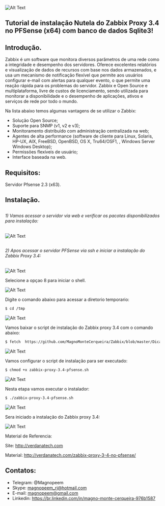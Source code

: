 
![Alt Text](https://github.com/MagnoMonteCerqueira/Zabbix/blob/master/Zabbix_3.4/src/img/PFsense/zabbix-3.4-pfsense.png)

##                                      Tutorial de instalação Nutela do Zabbix Proxy 3.4 no PFSense (x64) com banco de dados Sqlite3!


## Introdução.

Zabbix é um software que monitora diversos parâmetros de uma rede como a integridade e desempenho dos servidores. Oferece excelentes relatórios e visualização de dados de recursos com base nos dados armazenados, e usa um mecanismo de notificação flexível que permite aos usuários configurar e-mail com alertas para qualquer evento, o que permite uma reação rápida para os problemas do servidor.
Zabbix e Open Source e multiplataforma, livre de custos de licenciamento, sendo utilizada para monitorar a disponibilidade e o desempenho de aplicações, ativos e serviços de rede por todo o mundo.

Na lista abaixo temos algumas vantagens de se utilizar o Zabbix:

* Solução Open Source;
* Suporte para SNMP (v1, v2 e v3);
* Monitoramento distribuído com administração centralizada na web;
* Agentes de alta performance (software de cliente para Linux, Solaris, HP-UX, AIX, FreeBSD, OpenBSD, OS X, Tru64/OSF1, , Windows Server Windows Desktop);
* Permissões flexíveis de usuário;
* Interface baseada na web.


## Requisitos:

Servidor Pfsense 2.3 (x63).

## Instalação.

##
###### 1)  Vamos acessar o servidor via web e verificar os pacotes disponibilizados para instalação:

![Alt Text](https://github.com/MagnoMonteCerqueira/Zabbix/blob/master/Zabbix_3.4/src/img/PFsense/zabbix-proxy-3.4-pfsense-01.PNG)

##
###### 2)  Apos acessar o servidor PFSense via ssh e iniciar a instalação do Zabbix Proxy 3.4:

![Alt Text](https://github.com/MagnoMonteCerqueira/Zabbix/blob/master/Zabbix_3.4/src/img/PFsense/zabbix-proxy-3.4-pfsense-02.PNG)


Selecione a opçao 8 para iniciar o shell.

![Alt Text](https://github.com/MagnoMonteCerqueira/Zabbix/blob/master/Zabbix_3.4/src/img/PFsense/zabbix-proxy-3.4-pfsense-03.PNG)


Digite o comando abaixo para acessar a diretorio temporario:

```sh
$ cd /tmp
```
![Alt Text](https://github.com/MagnoMonteCerqueira/Zabbix/blob/master/Zabbix_3.4/src/img/PFsense/zabbix-proxy-3.4-pfsense-04.PNG)

Vamos baixar o script de instalação do Zabbix proxy 3.4 com o comando abaixo:
```sh
$ fetch  https://github.com/MagnoMonteCerqueira/Zabbix/blob/master/Dicas_e_Truques/Zabbix_Proxy/Instalacao_3.4/FreeBSD/Arquivos/zabbix-proxy-3.4-pfsense.sh
```
![Alt Text](https://github.com/MagnoMonteCerqueira/Zabbix/blob/master/Zabbix_3.4/src/img/PFsense/zabbix-proxy-3.4-pfsense-05.PNG)

Vamos configurar o script de instalação para ser executado:
```sh
$ chmod +x zabbix-proxy-3.4-pfsense.sh
```
![Alt Text](https://github.com/MagnoMonteCerqueira/Zabbix/blob/master/Zabbix_3.4/src/img/PFsense/zabbix-proxy-3.4-pfsense-06.PNG)


Nesta etapa vamos executar o instalador:
```sh
$ ./zabbix-proxy-3.4-pfsense.sh
```
![Alt Text](https://github.com/MagnoMonteCerqueira/Zabbix/blob/master/Zabbix_3.4/src/img/PFsense/zabbix-proxy-3.4-pfsense-07.PNG)


Sera iniciado a instalação do Zabbix proxy 3.4:

![Alt Text](https://github.com/MagnoMonteCerqueira/Zabbix/blob/master/Zabbix_3.4/src/img/PFsense/zabbix-proxy-3.4-pfsense-08.PNG)




Material de Referencia:

Site: http://verdanatech.com

Material: http://verdanatech.com/zabbix-proxy-3-4-no-pfsense/

##

## Contatos:


* Telegram: @Magnopeem
* Skype: magnopeem_rj@hotmail.com
* E-mail: magnopeem@gmail.com
* Linkedin: https://br.linkedin.com/in/magno-monte-cerqueira-976b1587

